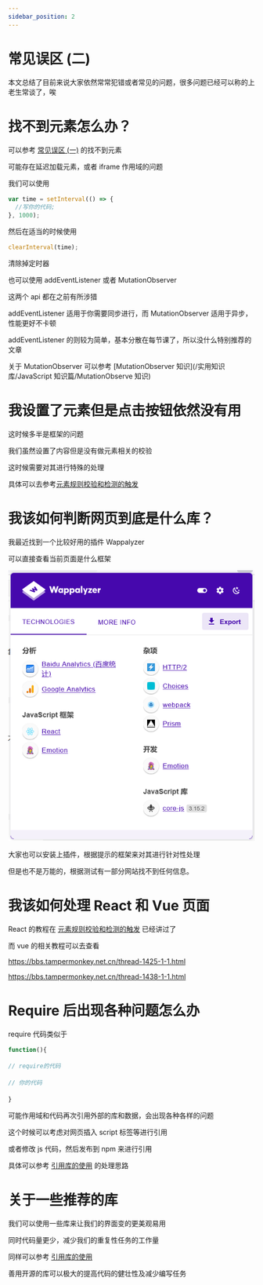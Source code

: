 ```yaml
---
sidebar_position: 2
---
```


# 常见误区 (二)

本文总结了目前来说大家依然常常犯错或者常见的问题，很多问题已经可以称的上老生常谈了，唉

# 找不到元素怎么办？

可以参考 [常见误区 (一)](/实用知识库/常见问题/常见误区1) 的找不到元素

可能存在延迟加载元素，或者 iframe 作用域的问题

我们可以使用

```js
var time = setInterval(() => {
  //写你的代码;
}, 1000);
```

然后在适当的时候使用

```js
clearInterval(time);
```

清除掉定时器

也可以使用 addEventListener 或者 MutationObserver

这两个 api 都在之前有所涉猎

addEventListener 适用于你需要同步进行，而 MutationObserver 适用于异步，性能更好不卡顿

addEventListener 的则较为简单，基本分散在每节课了，所以没什么特别推荐的文章

关于 MutationObserver 可以参考 [MutationObserver 知识](/实用知识库/JavaScript 知识篇/MutationObserve 知识)

# 我设置了元素但是点击按钮依然没有用

这时候多半是框架的问题

我们虽然设置了内容但是没有做元素相关的校验

这时候需要对其进行特殊的处理

具体可以去参考[元素规则校验和检测的触发](/油猴教程/中级篇/元素规则校验和检测的触发)

# 我该如何判断网页到底是什么库？

我最近找到一个比较好用的插件 Wappalyzer

可以直接查看当前页面是什么框架

![1](./img/02/1.png)

大家也可以安装上插件，根据提示的框架来对其进行针对性处理

但是也不是万能的，根据测试有一部分网站找不到任何信息。

# 我该如何处理 React 和 Vue 页面

React 的教程在 [元素规则校验和检测的触发](/油猴教程/中级篇/元素规则校验和检测的触发) 已经讲过了

而 vue 的相关教程可以去查看

https://bbs.tampermonkey.net.cn/thread-1425-1-1.html

https://bbs.tampermonkey.net.cn/thread-1438-1-1.html

# Require 后出现各种问题怎么办

require 代码类似于

```js
function(){

// require的代码

// 你的代码

}
```

可能作用域和代码再次引用外部的库和数据，会出现各种各样的问题

这个时候可以考虑对网页插入 script 标签等进行引用

或者修改 js 代码，然后发布到 npm 来进行引用

具体可以参考 [引用库的使用](/实用知识库/引用库使用/) 的处理思路

# 关于一些推荐的库

我们可以使用一些库来让我们的界面变的更美观易用

同时代码量更少，减少我们的重复性任务的工作量

同样可以参考 [引用库的使用](/实用知识库/引用库使用/)

善用开源的库可以极大的提高代码的健壮性及减少编写任务

